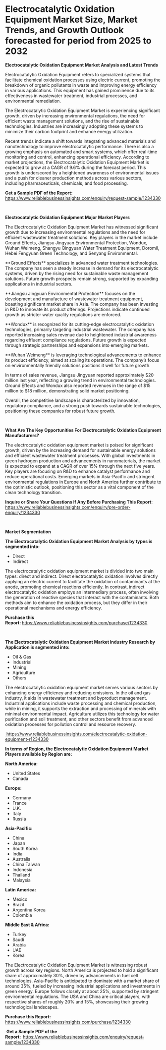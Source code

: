 <p><h1>Electrocatalytic Oxidation Equipment Market Size, Market Trends, and Growth Outlook forecasted for period from 2025 to 2032</h1></p><p><strong>Electrocatalytic Oxidation Equipment Market Analysis and Latest Trends</strong></p>
<p><p>Electrocatalytic Oxidation Equipment refers to specialized systems that facilitate chemical oxidation processes using electric current, promoting the breakdown of organic pollutants in waste and improving energy efficiency in various applications. This equipment has gained prominence due to its effectiveness in wastewater treatment, industrial processes, and environmental remediation. </p><p>The Electrocatalytic Oxidation Equipment Market is experiencing significant growth, driven by increasing environmental regulations, the need for efficient waste management solutions, and the rise of sustainable technologies. Industries are increasingly adopting these systems to minimize their carbon footprint and enhance energy utilization. </p><p>Recent trends indicate a shift towards integrating advanced materials and nanotechnology to improve electrocatalytic performance. There is also a growing emphasis on automated and smart systems, which offer real-time monitoring and control, enhancing operational efficiency. According to market projections, the Electrocatalytic Oxidation Equipment Market is expected to grow at a CAGR of 9.6% during the forecast period. This growth is underscored by a heightened awareness of environmental issues and a push for cleaner production methods across various sectors, including pharmaceuticals, chemicals, and food processing.</p></p>
<p><strong>Get a Sample PDF of the Report:&nbsp;</strong> <a href="https://www.reliablebusinessinsights.com/enquiry/request-sample/1234330?utm_campaign=1847&utm_medium=2&utm_source=Github&utm_content=ia&utm_term=16042025&utm_id=electrocatalytic-oxidation-equipment">https://www.reliablebusinessinsights.com/enquiry/request-sample/1234330</a></p>
<p>&nbsp;</p>
<p><strong>Electrocatalytic Oxidation Equipment Major Market Players</strong></p>
<p><p>The Electrocatalytic Oxidation Equipment Market has witnessed significant growth due to increasing environmental regulations and the need for efficient wastewater treatment solutions. Key players in the market include Ground Effects, Jiangsu Jingyuan Environmental Protection, Wondux, Wuhan Weimeng, Shangyu Qingyuan Water Treatment Equipment, Doromil, Hebei Fengyuan Green Technology, and Senyang Environmental.</p><p>**Ground Effects** specializes in advanced water treatment technologies. The company has seen a steady increase in demand for its electrocatalytic systems, driven by the rising need for sustainable waste management solutions. Future growth prospects remain strong, supported by expanding applications in industrial sectors.</p><p>**Jiangsu Jingyuan Environmental Protection** focuses on the development and manufacture of wastewater treatment equipment, boasting significant market share in Asia. The company has been investing in R&D to innovate its product offerings. Projections indicate continued growth as stricter water quality regulations are enforced.</p><p>**Wondux** is recognized for its cutting-edge electrocatalytic oxidation technologies, primarily targeting industrial wastewater. The company has reported increasing sales revenue due to heightened industrial awareness regarding effluent compliance regulations. Future growth is expected through strategic partnerships and expansions into emerging markets.</p><p>**Wuhan Weimeng** is leveraging technological advancements to enhance its product efficiency, aimed at scaling its operations. The company’s focus on environmentally friendly solutions positions it well for future growth.</p><p>In terms of sales revenue, Jiangsu Jingyuan reported approximately $20 million last year, reflecting a growing trend in environmental technologies. Ground Effects and Wondux also reported revenues in the range of $15 million to $18 million, demonstrating solid market positioning. </p><p>Overall, the competitive landscape is characterized by innovation, regulatory compliance, and a strong push towards sustainable technologies, positioning these companies for robust future growth.</p></p>
<p>&nbsp;</p>
<p><strong>What Are The Key Opportunities For Electrocatalytic Oxidation Equipment Manufacturers?</strong></p>
<p><p>The electrocatalytic oxidation equipment market is poised for significant growth, driven by the increasing demand for sustainable energy solutions and efficient wastewater treatment processes. With global investments in green hydrogen production and advancements in nanomaterials, the market is expected to expand at a CAGR of over 15% through the next five years. Key players are focusing on R&D to enhance catalyst performance and reduce operational costs. Emerging markets in Asia-Pacific and stringent environmental regulations in Europe and North America further contribute to the optimistic outlook, positioning this sector as a vital component of the clean technology transition.</p></p>
<p><strong>Inquire or Share Your Questions If Any Before Purchasing This Report:</strong> <a href="https://www.reliablebusinessinsights.com/enquiry/pre-order-enquiry/1234330?utm_campaign=1847&utm_medium=2&utm_source=Github&utm_content=ia&utm_term=16042025&utm_id=electrocatalytic-oxidation-equipment">https://www.reliablebusinessinsights.com/enquiry/pre-order-enquiry/1234330</a></p>
<p>&nbsp;</p>
<p><strong>Market Segmentation</strong></p>
<p><strong>The Electrocatalytic Oxidation Equipment Market Analysis by types is segmented into:</strong></p>
<p><ul><li>Direct</li><li>Indirect</li></ul></p>
<p><p>The electrocatalytic oxidation equipment market is divided into two main types: direct and indirect. Direct electrocatalytic oxidation involves directly applying an electric current to facilitate the oxidation of contaminants at the anode, promoting chemical reactions efficiently. In contrast, indirect electrocatalytic oxidation employs an intermediary process, often involving the generation of reactive species that interact with the contaminants. Both methods aim to enhance the oxidation process, but they differ in their operational mechanisms and energy efficiency.</p></p>
<p><strong>Purchase this Report:&nbsp;</strong><a href="https://www.reliablebusinessinsights.com/purchase/1234330?utm_campaign=1847&utm_medium=2&utm_source=Github&utm_content=ia&utm_term=16042025&utm_id=electrocatalytic-oxidation-equipment">https://www.reliablebusinessinsights.com/purchase/1234330</a></p>
<p>&nbsp;</p>
<p><strong>The Electrocatalytic Oxidation Equipment Market Industry Research by Application is segmented into:</strong></p>
<p><ul><li>Oil & Gas</li><li>Industrial</li><li>Mining</li><li>Agriculture</li><li>Others</li></ul></p>
<p><p>The electrocatalytic oxidation equipment market serves various sectors by enhancing energy efficiency and reducing emissions. In the oil and gas industry, it aids in wastewater treatment and byproduct management. Industrial applications include waste processing and chemical production, while in mining, it supports the extraction and processing of minerals with minimal environmental impact. Agriculture utilizes this technology for water purification and soil treatment, and other sectors benefit from advanced oxidation processes for pollution control and resource recovery.</p></p>
<p><a href="https://www.reliablebusinessinsights.com/electrocatalytic-oxidation-equipment-r1234330?utm_campaign=1847&utm_medium=2&utm_source=Github&utm_content=ia&utm_term=16042025&utm_id=electrocatalytic-oxidation-equipment">&nbsp;https://www.reliablebusinessinsights.com/electrocatalytic-oxidation-equipment-r1234330</a></p>
<p><strong>In terms of Region, the Electrocatalytic Oxidation Equipment Market Players available by Region are:</strong></p>
<p>
    <p> <strong> North America: </strong>
        <ul>
            <li>United States</li>
            <li>Canada</li>
        </ul>
        </p> 
    <p> <strong> Europe: </strong>
        <ul>
            <li>Germany</li>
            <li>France</li>
            <li>U.K.</li>
            <li>Italy</li>
            <li>Russia</li>
        </ul>
        </p> 
    <p> <strong> Asia-Pacific: </strong>
        <ul>
            <li>China</li>
            <li>Japan</li>
            <li>South Korea</li>
            <li>India</li>
            <li>Australia</li>
            <li>China Taiwan</li>
            <li>Indonesia</li>
            <li>Thailand</li>
            <li>Malaysia</li>
        </ul>
        </p> 
    <p> <strong> Latin America: </strong>
        <ul>
            <li>Mexico</li>
            <li>Brazil</li>
            <li>Argentina Korea</li>
            <li>Colombia</li>
        </ul>
        </p> 
    <p> <strong> Middle East & Africa: </strong>
        <ul>
            <li>Turkey</li>
            <li>Saudi</li>
            <li>Arabia</li>
            <li>UAE</li>
            <li>Korea</li>
        </ul>
    </p>
    </p>
<p><p>The Electrocatalytic Oxidation Equipment Market is witnessing robust growth across key regions. North America is projected to hold a significant share of approximately 30%, driven by advancements in fuel cell technologies. Asia-Pacific is anticipated to dominate with a market share of around 35%, fueled by increasing industrial applications and investments in green energy. Europe follows closely at about 25%, supported by stringent environmental regulations. The USA and China are critical players, with respective shares of roughly 20% and 15%, showcasing their growing technological landscapes.</p></p>
<p><strong>Purchase this Report: </strong><a href="https://www.reliablebusinessinsights.com/purchase/1234330?utm_campaign=1847&utm_medium=2&utm_source=Github&utm_content=ia&utm_term=16042025&utm_id=electrocatalytic-oxidation-equipment">https://www.reliablebusinessinsights.com/purchase/1234330</a></p>
<p>&nbsp;<strong>Get a Sample PDF of the Report:&nbsp;&nbsp;</strong><a href="https://www.reliablebusinessinsights.com/enquiry/request-sample/1234330?utm_campaign=1847&utm_medium=2&utm_source=Github&utm_content=ia&utm_term=16042025&utm_id=electrocatalytic-oxidation-equipment">https://www.reliablebusinessinsights.com/enquiry/request-sample/1234330</a></p>
<p><strong></strong></p>
<p><p></p><p></p><p></p></p>